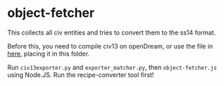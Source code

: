 # object-fetcher

This collects all civ entities and tries to convert them to the ss14 format.

Before this, you need to compile civ13 on openDream, or use the file in [here](https://github.com/Civ13/Civ13/blob/opendream/civ13.json), placing it in this folder.

Run `civ13exporter.py` and `exporter_matcher.py`, then `object-fetcher.js` using Node.JS. Run the recipe-converter tool first!

